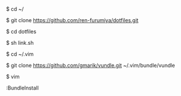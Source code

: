 $ cd ~/

$ git clone https://github.com/ren-furumiya/dotfiles.git

$ cd dotfiles

$ sh link.sh 

$ cd ~/.vim

$ git clone https://github.com/gmarik/vundle.git ~/.vim/bundle/vundle

$ vim

:BundleInstall

